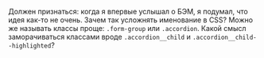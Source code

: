 Должен признаться: когда я впервые услышал о БЭМ, я подумал,
что идея как-то не очень. Зачем так усложнять именование в CSS?
Можно же называть классы проще: `.form-group` или
`.accordion`. Какой смысл заморачиваться классами вроде
`.accordion__child` и `.accordion__child--highlighted`?
